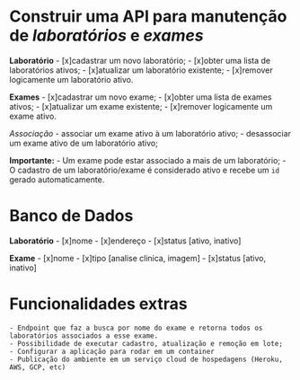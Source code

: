 # Construir uma API para manutenção de _laboratórios_ e _exames_

**Laboratório**
    - [x]cadastrar um novo laboratório;
    - [x]obter uma lista de laboratórios ativos;
    - [x]atualizar um laboratório existente;
    - [x]remover logicamente um laboratório ativo.

**Exames**
    - [x]cadastrar um novo exame;
    - [x]obter uma lista de exames ativos;
    - [x]atualizar um exame existente;
    - [x]remover logicamente um exame ativo.

_Associação_
    - associar um exame ativo à um laboratório ativo;
    - desassociar um exame ativo de um laboratório ativo;

**Importante:**
    - Um exame pode estar associado a mais de um laboratório;
    - O cadastro de um laboratório/exame é considerado ativo e recebe um `id` gerado automaticamente.

# Banco de Dados

   **Laboratório** 
        - [x]nome
        - [x]endereço
        - [x]status [ativo, inativo]
        
   **Exame**
        - [x]nome
        - [x]tipo [analise clinica, imagem]
        - [x]status [ativo, inativo]

# Funcionalidades extras

    - Endpoint que faz a busca por nome do exame e retorna todos os laboratórios associados a esse exame.
    - Possibilidade de executar cadastro, atualização e remoção em lote;
    - Configurar a aplicação para rodar em um container
    - Publicação do ambiente em um serviço cloud de hospedagens (Heroku, AWS, GCP, etc)